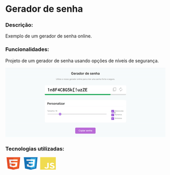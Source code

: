 <h1>Gerador de senha</h1>

<h3>Descrição:</h3>
<p>Exemplo de um gerador de senha online.</p>

<h3>Funcionalidades:</h3>
<p>Projeto de um gerador de senha usando opções de níveis de segurança.</p>

<img src="assets/gerador.gif"/>

<h3>Tecnologias utilizadas:</h3>
<p><img align="center" alt="" height="40" width="50" src="https://raw.githubusercontent.com/devicons/devicon/master/icons/html5/html5-original.svg">
  <img align="center" alt="" height="40" width="50" src="https://raw.githubusercontent.com/devicons/devicon/master/icons/css3/css3-original.svg">
  <img align="center" alt="" height="40" width="50" src="https://raw.githubusercontent.com/devicons/devicon/master/icons/javascript/javascript-plain.svg">
</p>
  
  

